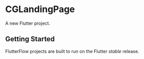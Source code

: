# CGLandingPage

A new Flutter project.

## Getting Started

FlutterFlow projects are built to run on the Flutter _stable_ release.
